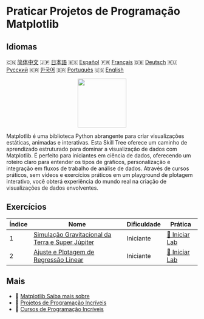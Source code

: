 # Praticar Projetos de Programação Matplotlib

## Idiomas

🇨🇳 [简体中文](README_zh.md) 🇯🇵 [日本語](README_ja.md) 🇪🇸 [Español](README_es.md) 🇫🇷 [Français](README_fr.md) 🇩🇪 [Deutsch](README_de.md) 🇷🇺 [Русский](README_ru.md) 🇰🇷 [한국어](README_ko.md) 🇧🇷 [Português](README_pt.md) 🇺🇸 [English](README.md) 

<div align="center">
<img width="128px" src="https://file.labex.io/path/6PDQ0G40CdCX.png">
</div>

Matplotlib é uma biblioteca Python abrangente para criar visualizações estáticas, animadas e interativas. Esta Skill Tree oferece um caminho de aprendizado estruturado para dominar a visualização de dados com Matplotlib. É perfeito para iniciantes em ciência de dados, oferecendo um roteiro claro para entender os tipos de gráficos, personalização e integração em fluxos de trabalho de análise de dados. Através de cursos práticos, sem vídeos e exercícios práticos em um playground de plotagem interativo, você obterá experiência do mundo real na criação de visualizações de dados envolventes.

## Exercícios

|   Índice | Nome                                                                                                                                        | Dificuldade   | Prática                                                                                                   |
|----------|---------------------------------------------------------------------------------------------------------------------------------------------|---------------|-----------------------------------------------------------------------------------------------------------|
|        1 | [Simulação Gravitacional da Terra e Super Júpiter](https://labex.io/pt/courses/project-gravitational-simulation-of-earth-and-super-jupiter) | Iniciante     | [🚀 Iniciar Lab](https://labex.io/pt/courses/project-gravitational-simulation-of-earth-and-super-jupiter) |
|        2 | [Ajuste e Plotagem de Regressão Linear](https://labex.io/pt/courses/project-linear-regression-fitting-and-plotting)                         | Iniciante     | [🚀 Iniciar Lab](https://labex.io/pt/courses/project-linear-regression-fitting-and-plotting)              |

## Mais

- 🔗 [Matplotlib Saiba mais sobre](https://labex.io/pt/skilltrees/matplotlib)
- 🔗 [Projetos de Programação Incríveis](https://github.com/labex-labs/awesome-programming-projects)
- 🔗 [Cursos de Programação Incríveis](https://github.com/labex-labs/awesome-programming-courses)


